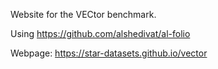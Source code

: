 Website for the VECtor benchmark.

Using https://github.com/alshedivat/al-folio

Webpage: https://star-datasets.github.io/vector
